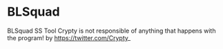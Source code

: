 # BLSquad
BLSquad SS Tool
Crypty is not responsible of anything that happens with the program!
by https://twitter.com/Crypty_
